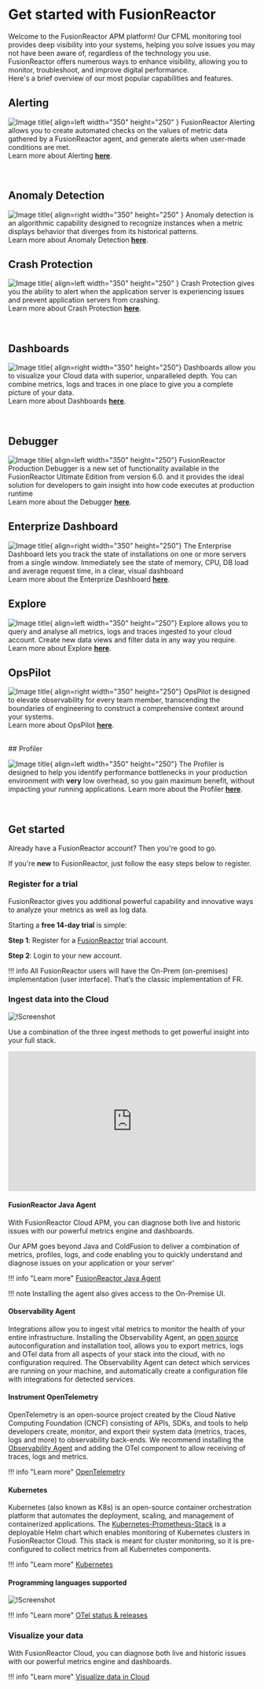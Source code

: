# Get started with FusionReactor 

Welcome to the FusionReactor APM platform! Our CFML monitoring tool provides deep visibility into your systems, helping you solve issues you may not have been aware of, regardless of the technology you use. FusionReactor offers numerous ways to enhance visibility, allowing you to monitor, troubleshoot, and improve digital performance. 
<br>
Here's a brief overview of our most popular capabilities and features.


## Alerting 

![Image title](../images/Getting-started/GSalert.png){ align=left width="350" height="250" } FusionReactor Alerting allows  you to create automated checks on the values of metric data gathered by a FusionReactor agent, and generate  alerts when user-made conditions are  met. <br>  Learn more about Alerting **[here](/frdocs/Data-insights/Features/alerting/)**.

<br>

## Anomaly Detection

![Image title](../images/Getting-started/AD1.png){ align=right width="350" height="250" } Anomaly detection is an algorithmic capability designed to recognize instances when a metric displays behavior that diverges from its historical patterns.  <br>  Learn more about Anomaly Detection **[here](/frdocs/Data-insights/Features/Anomaly-Detection/ADoverview/)**.


## Crash Protection

![Image title](../images/Getting-started/CrashP.png){ align=left width="350" height="250" } Crash Protection gives you the ability to alert when the application server is experiencing issues and prevent application servers from crashing.<br>  Learn more about Crash Protection **[here](#)**.

<br>

## Dashboards 


![Image title](../images/Getting-started/dashboards.png){ align=right width="350" height="250"} Dashboards allow you to visualize your Cloud data with superior, unparalleled depth. You can combine metrics, logs and traces in one place to give you a complete picture of your data.<br> Learn more about Dashboards **[here](/frdocs/Data-insights/Features/dashboards/)**.

<br>

## Debugger


![Image title](../images/Getting-started/debug.png){ align=left width="350" height="250"} FusionReactor Production Debugger is a new set of functionality available in the FusionReactor Ultimate Edition from version 6.0. and it provides the ideal solution for developers to gain insight into how code executes at production runtime <br> Learn more about the Debugger **[here](#)**.


## Enterprize Dashboard


![Image title](../images/Getting-started/ED1.png){ align=right width="350" height="250"} The Enterprise Dashboard lets you track the state of installations on one or more servers from a single window. Immediately see the state of memory, CPU, DB load and average request time, in a clear, visual dashboard <br> Learn more about the Enterprize Dashboard **[here](#)**. 

## Explore
![Image title](../images/Getting-started/explore.png){ align=left width="350" height="250"} Explore allows you to query and analyse all metrics, logs and traces ingested to your cloud account. Create new data views and filter data in any way you require. <br> Learn more about Explore **[here](/frdocs/Data-insights/Features/explore/)**. 


## OpsPilot 
![Image title](../images/Getting-started/OP.png){ align=right width="350" height="250"} OpsPilot is designed to elevate observability for every team member, transcending the boundaries of engineering to construct a comprehensive context around your systems. <br> Learn more about OpsPilot **[here](/frdocs/Data-insights/Features/OpsPilot/AIoverview/)**. 


<br>
## Profiler

![Image title](../images/Getting-started/profiler.png){ align=left width="350" height="250"} The Profiler is designed to help you identify performance bottlenecks in your production environment with **very** low overhead, so you gain maximum benefit, without impacting your running applications. Learn more about the Profiler **[here](#)**. 

<br>

## Get started

Already have a FusionReactor account? Then you're good to go.  

If you're **new** to FusionReactor, just follow the easy steps below to register.


### Register for a trial

FusionReactor gives you additional powerful capability and innovative ways to analyze your metrics as well as log data. 
  
Starting a **free 14-day trial** is simple: 

 **Step 1**: Register for a [FusionReactor](https://app.fusionreactor.io/auth/register) trial account.
 
 **Step 2**:  Login to your new account.


!!! info
    All FusionReactor  users will have the On-Prem (on-premises) implementation (user interface). That’s the classic implementation of FR.  



### Ingest data into the Cloud

![!Screenshot](../../Getting-started/images/ingest.png)

Use a combination of the three ingest methods to get powerful insight into your full stack.



<div style="padding:56.25% 0 0 0;position:relative;"><iframe src="https://player.vimeo.com/video/870988379?badge=0&amp;autopause=0&amp;quality_selector=1&amp;progress_bar=1&amp;player_id=0&amp;app_id=58479" frameborder="0" allow="autoplay; fullscreen; picture-in-picture" style="position:absolute;top:0;left:0;width:100%;height:100%;" title="FusionReactor quickstart guide"></iframe></div><script src="https://player.vimeo.com/api/player.js"></script>

#### FusionReactor Java Agent

With FusionReactor Cloud APM, you can diagnose both live and historic issues with our powerful metrics engine and dashboards.

Our APM goes beyond Java and ColdFusion to deliver a combination of metrics, profiles, logs, and code enabling you to quickly understand and diagnose issues on your application or your server'


!!! info "Learn more"
    [FusionReactor Java Agent](/frdocs/Monitor-your-data/FR-Agent/agent-overview/)

!!! note
    Installing the agent also gives access to the On-Premise UI.

#### Observability Agent

Integrations allow you to ingest vital metrics to monitor the health of your entire infrastructure. Installing the Observability Agent, an [open source](https://github.com/intergral/observability-agent/releases) autoconfiguration and installation tool, allows you to export metrics, logs and OTel data from all aspects of your stack into the cloud, with no configuration required. The Observability Agent can detect which services are running on your machine, and automatically create a configuration file with integrations for detected services.


#### Instrument OpenTelemetry

OpenTelemetry is an open-source project created by the Cloud Native Computing Foundation (CNCF) consisting of APIs, SDKs, and tools to help developers create, monitor, and export their system data (metrics, traces, logs and more) to observability back-ends. We recommend installing the [Observability Agent](/frdocs/Monitor-your-data/Observability-agent/overview/) and adding the OTel component to allow receiving of traces, logs and metrics.

!!! info "Learn more"
    [OpenTelemetry](https://opentelemetry.io/docs/getting-started/)


#### Kubernetes

Kubernetes (also known as K8s) is an open-source container orchestration platform that automates the deployment, scaling, and management of containerized applications. The [Kubernetes-Prometheus-Stack](https://github.com/prometheus-community/helm-charts/tree/main/charts/kube-prometheus-stack) is a deployable Helm chart which enables monitoring of Kubernetes clusters in FusionReactor Cloud. This stack is meant for cluster monitoring, so it is pre-configured to collect metrics from all Kubernetes components.

!!! info "Learn more"
    [Kubernetes](/frdocs/Monitor-your-data/Kubernetes-monitoring/overview/)

#### Programming languages supported

![!Screenshot](../../Getting-started/images/proglang.png)

!!! info "Learn more"
    [OTel status & releases](https://opentelemetry.io/docs/instrumentation/#status-and-release)



### Visualize your data

With FusionReactor Cloud, you can diagnose both live and historic issues with our powerful metrics engine and dashboards. 

!!! info "Learn more"
    [Visualize data in Cloud](/frdocs/Data-insights/Features/dashboards/)


<br>
